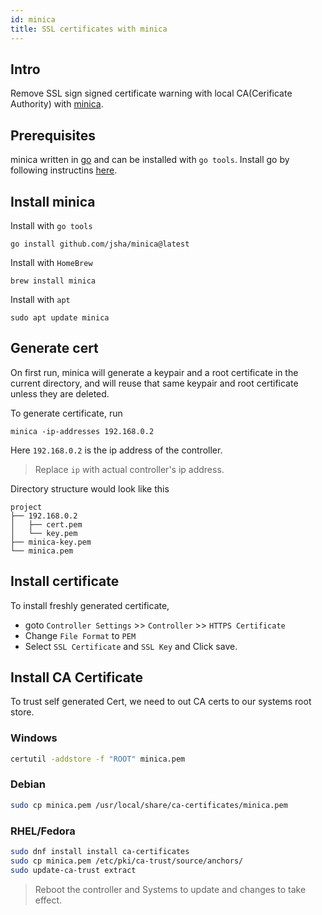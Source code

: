 ```yaml
---
id: minica
title: SSL certificates with minica
---
```


## Intro

Remove SSL sign signed certificate warning with local CA(Cerificate Authority) with [minica](https://github.com/jsha/minica).

## Prerequisites

minica written in [go](https://go.dev/) and can be installed with `go tools`. Install go by following instructins [here](https://go.dev/doc/install).

## Install minica

Install with `go tools`

```shell
go install github.com/jsha/minica@latest
```

Install with `HomeBrew`

```shell
brew install minica
```

Install with `apt`

```shell
sudo apt update minica
```

## Generate cert

On first run, minica will generate a keypair and a root certificate in the
current directory, and will reuse that same keypair and root certificate
unless they are deleted.

To generate certificate, run

```shell
minica -ip-addresses 192.168.0.2
```

Here `192.168.0.2` is the ip address of the controller.

> Replace `ip` with actual controller's ip address.

Directory structure would look like this

```tree
project
├── 192.168.0.2
│   ├── cert.pem
│   └── key.pem
├── minica-key.pem
└── minica.pem
```

## Install certificate

To install freshly generated certificate,

- goto `Controller Settings` >> `Controller` >> `HTTPS Certificate`
- Change `File Format` to `PEM`
- Select `SSL Certificate` and `SSL Key` and Click save.

## Install CA Certificate

To trust self generated Cert, we need to out CA certs to our systems root store.

### Windows

```cmd
certutil -addstore -f "ROOT" minica.pem
```

### Debian

```bash
sudo cp minica.pem /usr/local/share/ca-certificates/minica.pem
```

### RHEL/Fedora

```bash
sudo dnf install install ca-certificates
sudo cp minica.pem /etc/pki/ca-trust/source/anchors/
sudo update-ca-trust extract
```

> Reboot the controller and Systems to update and changes to take effect.

